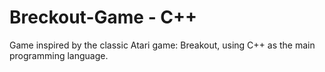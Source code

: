 # Breckout-Game - C++
Game inspired by the classic Atari game: Breakout, using C++ as the main programming language.
